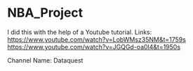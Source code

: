 # NBA_Project
I did this with the help of a Youtube tutorial. 
Links:
https://www.youtube.com/watch?v=LobWMsz35NM&t=1759s
https://www.youtube.com/watch?v=JGQGd-oa0l4&t=1950s

Channel Name: Dataquest 